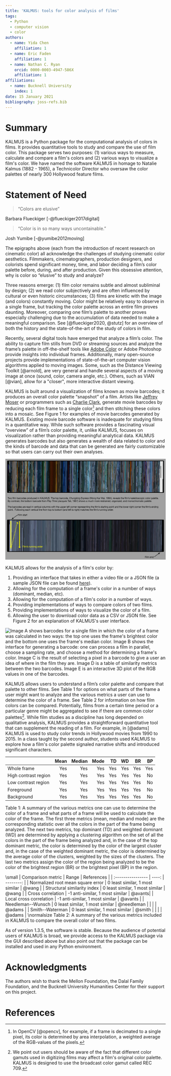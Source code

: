 ```yaml
---
title: 'KALMUS: tools for color analysis of films'
tags:
  - Python
  - computer vision
  - color
authors:
  - name: Yida Chen
    affiliation: 1 
  - name: Eric Faden
    affiliation: 1
  - name: Nathan C. Ryan
    orcid: 0000-0003-4947-586X
    affiliation: 1
affiliations:
  - name: Bucknell University
    index: 1
date: 15 January 2021
bibliography: joss-refs.bib
---
```



# Summary

KALMUS is a Python package for the computational analysis of colors in films. It provides quantitative tools to study and compare the use of film color.  This package serves two purposes:  (1) various ways to measure, calculate and compare a film's colors and (2) various ways to visualize a film's color.  We have named the software KALMUS in homage to Natalie Kalmus (1882 - 1965), a Technicolor Director who oversaw the color palettes of nearly 300 Hollywood feature films.


# Statement of Need

>“Colors are elusive”

Barbara Flueckiger [-@flueckiger2017digital]

>“Color is in so many ways uncontainable.”

Josh Yumibe [-@yumibe2012moving]


The epigraphs above (each from the introduction of recent research on cinematic color) all acknowledge the challenges of studying cinematic color aesthetics.  Filmmakers, cinematographers, production designers, and colorists spend significant money, time, and labor deciding a film’s color palette before, during, and after production.  Given this obsessive attention, why is color so “elusive” to study and analyze?  

Three reasons emerge: (1) film color remains subtle and almost subliminal by design; (2) we read color subjectively and are often influenced by cultural or even historic circumstances; (3) films are kinetic with the image (and colors) constantly moving.  Color might be relatively easy to observe in a single frame, but tracking the color palette across an entire film proves daunting.  Moreover, comparing one film’s palette to another proves especially challenging due to the accumulation of data needed to make a meaningful comparison.  See [@flueckiger2020, @stutz] for an overview of both the history and the state-of-the-art of the study of colors in film.

Recently, several digital tools have emerged that analyze a film’s color.  The ability to capture film stills from DVD or streaming sources and analyze the frame’s palette in off-the-shelf tools like [Adobe Color](http://color.adobe.com) or Adobe Photoshop provide insights into individual frames.  Additionally, many open-source projects provide implementations of state-of-the-art computer vision algorithms applied to moving images.  Some, such as the Distance Viewing Toolkit [@arnold], are very general and handle several aspects of a moving image at once (sound, color, camera angle, etc.).  Others, such as VIAN [@vian], allow for a "closer", more interactive distant viewing.  

KALMUS is built around a visualization of films known as movie barcodes; it produces an overall color palette “snapshot” of a film.  Artists like [Jeffrey Moser](http://www.jeffreymoser.com/) or programmers such as [Charlie Clark](https://thecolorsofmotion.com/about), generate movie barcodes by reducing each film frame to a single color[^1] and then stitching these colors into a mosaic.  See Figure 1 for examples of movie barcodes generated by KALMUS.  Existing movie barcode software is inadequate for studying films in a quantitative way.  While such software provides a fascinating visual “overview” of a film’s color palette, it, unlike KALMUS, focuses on visualization rather than providing meaningful analytical data.  KALMUS generates barcodes but also generates a wealth of data related to color and the kinds of barcode and data that can be generated are fairly customizable so that users can carry out their own analyses.  

![Movie barcodes generated by KALMUS.](images-joss/kalmus_figure1_1.jpg)

[^1]: In OpenCV [@opencv], for example, if a frame is decimated to a single pixel, its color is determined by area interpolation, a weighted average of the RGB-values of the pixels.

KALMUS allows for the analysis of a film's color by:  

1. Providing an interface that takes in either a video file or a JSON file (a sample JSON file can be found [here](https://github.com/KALMUS-Color-Toolkit/KALMUS/blob/master/kalmus/data/mission_impossible_Bright_Whole_frame_Color.json)).  
1. Allowing for the computation of a frame's color in a number of ways (dominant, median, etc).  
1. Allowing for the computation of a film's color in a number of ways.  
1. Providing implementations of ways to compare colors of two films.  
1. Providing implementations of ways to visualize the color of a film.  
1. Allowing the user to download color data as a CSV or JSON file.  See Figure 2 for an explanation of KALMUS's user interface.  

![Image A shows barcodes for a single film in which the color of a frame was calculated in two ways:  the top one uses the frame's brightest color and the bottom one uses the frame's median color.  Image B shows the interface for generating a barcode: one can process a film in parallel, choose a sampling rate, and choose a method for determining a frame's color.  Image C is the result of selecting a pixel in a barcode to give a user an idea of where in the film they are.  Image D is a table of similarity metrics between the two barcodes.  Image E is an interactive 3D plot of the RGB values in one of the barcodes.](images-joss/kalmus-interface.jpg)



KALMUS allows users to understand a film’s color palette and compare that palette to other films.  See Table 1 for options on what parts of the frame a user might want to analyze and the various metrics a user can use to determine the color of a frame.  See Table 2 for information on how film colors can be compared.  Potentially, films from a certain time period or a particular genre might be aggregated to see if there are common color palettes[^2].  While film studies as a discipline has long depended on qualitative analysis, KALMUS provides a straightforward quantitative tool that can supplement the reading of a film.  For example, in [@adams] KALMUS is used to study color trends in Hollywood movies from 1990 to 2015.  In a class taught by the second author, students used KALMUS to explore how a film's color palette signaled narrative shifts and introduced significant characters.

[^2]: We point out users should be aware of the fact that different color gamuts used in digitizing films may affect a film's original color palette.  KALMUS is designed to use the broadcast color gamut called REC 709.  


|                     | Mean	| Median   | Mode	| TD	| WD	| BR	| BP  |
| :-------------------| ----: | -------: | ---: | --: | --: |---: | --: |
| Whole frame	        | Yes   | Yes      | Yes  | Yes | Yes | Yes | Yes |
| High contrast region	| Yes | Yes | Yes | Yes | Yes | Yes | No |
| Low contrast region	| Yes | Yes | Yes | Yes | Yes |  Yes |No |
| Foreground	| Yes | Yes | Yes | Yes | Yes |  Yes | No |
| Background	| Yes | Yes | Yes | Yes | Yes |  Yes | No |

Table 1:  A summary of the various metrics one can use to determine the color of a frame and what parts of a frame will be used to calculate the color of the frame.  The first three metrics (mean, median and mode) are the corresponding statistic over all the colors in the part of the frame being analyzed.  The next two metrics, top dominant (TD) and weighted dominant (WD) are determined by applying a clustering algorithm on the set of all the colors in the part of the frame being analyzed and, in the case of the top dominant metric, the color is determined by the color of the largest cluster and, in the case of the weighted dominant metric, the color is determined by the average color of the clusters, weighted by the sizes of the clusters.  The last two metrics assign the color of the region being analyzed to be the color of the brightest region (BR) or the brightest pixel (BP) in the region.

\small
| Comparison metric | Range | References |
| :---------------- | ----: | --------: |
| Normalized root mean square error | 0 least similar, 1 most similar | @wang  |
| Structural similarity index | 0 least similar, 1 most similar | @wang |
| Cross correlation | -1 anti-similar, 1 most similar | @avants|
| Local cross correlation | -1 anti-similar, 1 most similar | @avants |
| Needleman--Wunsch | 0 least similar, 1 most similar | @needleman |
|                   |                                 | @adams |
| Smith--Waterman | 0 least similar, 1 most similar | @smith |
|                 |                                 | @adams |
\normalsize
Table 2:  A summary of the various metrics included in KALMUS to compare the overall color of two films.


As of version 1.3.5, the software is stable.  Because the audience of potential users of KALMUS is broad, we provide access to the KALMUS package via the GUI described above but also point out that the package can be installed and used in any Python environment.

# Acknowledgments
The authors wish to thank the Mellon Foundation, the Dalal Family Foundation, and the Bucknell University Humanities Center for their support on this project.


# References

